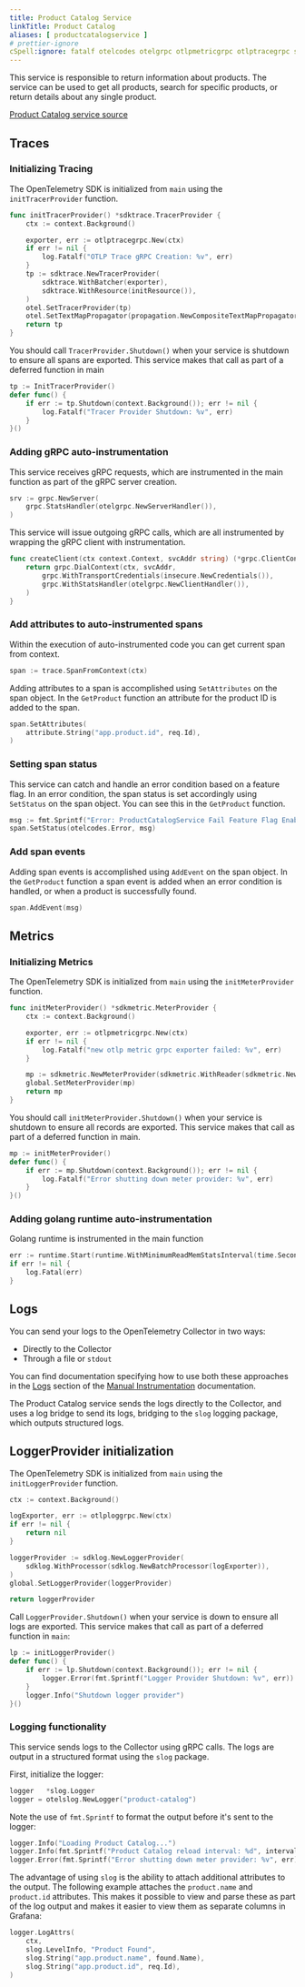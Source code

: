 ```yaml
---
title: Product Catalog Service
linkTitle: Product Catalog
aliases: [ productcatalogservice ]
# prettier-ignore
cSpell:ignore: fatalf otelcodes otelgrpc otlpmetricgrpc otlptracegrpc sdkmetric sdktrace sprintf
---
```


This service is responsible to return information about products. The service
can be used to get all products, search for specific products, or return details
about any single product.

[Product Catalog service source](https://github.com/open-telemetry/opentelemetry-demo/blob/main/src/product-catalog/)

## Traces

### Initializing Tracing

The OpenTelemetry SDK is initialized from `main` using the `initTracerProvider`
function.

```go
func initTracerProvider() *sdktrace.TracerProvider {
    ctx := context.Background()

    exporter, err := otlptracegrpc.New(ctx)
    if err != nil {
        log.Fatalf("OTLP Trace gRPC Creation: %v", err)
    }
    tp := sdktrace.NewTracerProvider(
        sdktrace.WithBatcher(exporter),
        sdktrace.WithResource(initResource()),
    )
    otel.SetTracerProvider(tp)
    otel.SetTextMapPropagator(propagation.NewCompositeTextMapPropagator(propagation.TraceContext{}, propagation.Baggage{}))
    return tp
}
```

You should call `TracerProvider.Shutdown()` when your service is shutdown to
ensure all spans are exported. This service makes that call as part of a
deferred function in main

```go
tp := InitTracerProvider()
defer func() {
    if err := tp.Shutdown(context.Background()); err != nil {
        log.Fatalf("Tracer Provider Shutdown: %v", err)
    }
}()
```

### Adding gRPC auto-instrumentation

This service receives gRPC requests, which are instrumented in the main function
as part of the gRPC server creation.

```go
srv := grpc.NewServer(
    grpc.StatsHandler(otelgrpc.NewServerHandler()),
)
```

This service will issue outgoing gRPC calls, which are all instrumented by
wrapping the gRPC client with instrumentation.

```go
func createClient(ctx context.Context, svcAddr string) (*grpc.ClientConn, error) {
    return grpc.DialContext(ctx, svcAddr,
        grpc.WithTransportCredentials(insecure.NewCredentials()),
        grpc.WithStatsHandler(otelgrpc.NewClientHandler()),
    )
}
```

### Add attributes to auto-instrumented spans

Within the execution of auto-instrumented code you can get current span from
context.

```go
span := trace.SpanFromContext(ctx)
```

Adding attributes to a span is accomplished using `SetAttributes` on the span
object. In the `GetProduct` function an attribute for the product ID is added to
the span.

```go
span.SetAttributes(
    attribute.String("app.product.id", req.Id),
)
```

### Setting span status

This service can catch and handle an error condition based on a feature flag. In
an error condition, the span status is set accordingly using `SetStatus` on the
span object. You can see this in the `GetProduct` function.

```go
msg := fmt.Sprintf("Error: ProductCatalogService Fail Feature Flag Enabled")
span.SetStatus(otelcodes.Error, msg)
```

### Add span events

Adding span events is accomplished using `AddEvent` on the span object. In the
`GetProduct` function a span event is added when an error condition is handled,
or when a product is successfully found.

```go
span.AddEvent(msg)
```

## Metrics

### Initializing Metrics

The OpenTelemetry SDK is initialized from `main` using the `initMeterProvider`
function.

```go
func initMeterProvider() *sdkmetric.MeterProvider {
    ctx := context.Background()

    exporter, err := otlpmetricgrpc.New(ctx)
    if err != nil {
        log.Fatalf("new otlp metric grpc exporter failed: %v", err)
    }

    mp := sdkmetric.NewMeterProvider(sdkmetric.WithReader(sdkmetric.NewPeriodicReader(exporter)))
    global.SetMeterProvider(mp)
    return mp
}
```

You should call `initMeterProvider.Shutdown()` when your service is shutdown to
ensure all records are exported. This service makes that call as part of a
deferred function in main.

```go
mp := initMeterProvider()
defer func() {
    if err := mp.Shutdown(context.Background()); err != nil {
        log.Fatalf("Error shutting down meter provider: %v", err)
    }
}()
```

### Adding golang runtime auto-instrumentation

Golang runtime is instrumented in the main function

```go
err := runtime.Start(runtime.WithMinimumReadMemStatsInterval(time.Second))
if err != nil {
    log.Fatal(err)
}
```

## Logs

You can send your logs to the OpenTelemetry Collector in two ways:

- Directly to the Collector
- Through a file or `stdout`

You can find documentation specifying how to use both these approaches in the
[Logs](/docs/languages/go/instrumentation/#logs) section of the
[Manual Instrumentation](/docs/languages/go/instrumentation/) documentation.

The Product Catalog service sends the logs directly to the Collector, and uses a
log bridge to send its logs, bridging to the `slog` logging package, which
outputs structured logs.

## LoggerProvider initialization

The OpenTelemetry SDK is initialized from `main` using the `initLoggerProvider`
function.

```go
ctx := context.Background()

logExporter, err := otlploggrpc.New(ctx)
if err != nil {
	return nil
}

loggerProvider := sdklog.NewLoggerProvider(
	sdklog.WithProcessor(sdklog.NewBatchProcessor(logExporter)),
)
global.SetLoggerProvider(loggerProvider)

return loggerProvider
```

Call `LoggerProvider.Shutdown()` when your service is down to ensure all logs
are exported. This service makes that call as part of a deferred function in
`main`:

```go
lp := initLoggerProvider()
defer func() {
	if err := lp.Shutdown(context.Background()); err != nil {
		logger.Error(fmt.Sprintf("Logger Provider Shutdown: %v", err))
	}
	logger.Info("Shutdown logger provider")
}()
```

### Logging functionality

This service sends logs to the Collector using gRPC calls. The logs are output
in a structured format using the `slog` package.

First, initialize the logger:

```go
logger   *slog.Logger
logger = otelslog.NewLogger("product-catalog")
```

Note the use of `fmt.Sprintf` to format the output before it's sent to the
logger:

```go
logger.Info("Loading Product Catalog...")
logger.Info(fmt.Sprintf("Product Catalog reload interval: %d", interval))
logger.Error(fmt.Sprintf("Error shutting down meter provider: %v", err))
```

The advantage of using `slog` is the ability to attach additional attributes to
the output. The following example attaches the `product.name` and `product.id`
attributes. This makes it possible to view and parse these as part of the log
output and makes it easier to view them as separate columns in Grafana:

```go
logger.LogAttrs(
	ctx,
	slog.LevelInfo, "Product Found",
	slog.String("app.product.name", found.Name),
	slog.String("app.product.id", req.Id),
)
```
